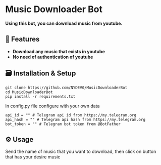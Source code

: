 # Music Downloader Bot
**Using this bot, you can download music from youtube.**

## 💫 Features
- **Download any music that exists in youtube**
- **No need of authentication of youtube**

## 🗃️ Installation & Setup
```
git clone https://github.com/NYDEV0/MusicDownloaderBot
cd MusicDownloaderBot
pip install -r requirements.txt
```
In config.py file configure with your own data
```
api_id = "" # Telegram api id from https://my.telegram.org 
api_hash = "" # Telegram api hash from https://my.telegram.org 
bot_token = "" # Telegram bot token from @BotFather  
```

## ⚙️ Usage
Send the name of music that you want to download, then click on button that has your desire music

